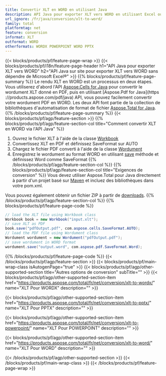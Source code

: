 ```yaml
---
title: Convertir XLT en WORD en utilisant Java
description: API Java pour exporter XLT vers WORD en utilisant Excel ou Word
url_ignore: /fr/java/conversion/xlt-to-word/
family: total
platformtag: net
feature: conversion
informat: XLT
outformat: WORD
otherformats: WORDX POWERPOINT WORD PPTX
---
```

{{< blocks/products/pf/feature-page-wrap >}}
{{< blocks/products/pf/i18n/feature-page-header h1="API Java pour exporter XLT vers WORD" h2="API Java sur site pour exporter XLT vers WORD sans dépendre de Microsoft Excel®" >}}
{{% blocks/products/pf/feature-page-summary %}}
Le rendu XLT en WORD est un processus en deux étapes. Vous utiliserez d'abord l'API [Aspose.Cells for Java](https://products.aspose.com/cells/java) pour convertir le wordument XLT donné en PDF, puis en utilisant [Aspose.Pdf for Java](https ://products.aspose.com/pdf/java) API, vous pouvez facilement convertir votre wordument PDF en WORD. Les deux API font partie de la collection de bibliothèques d'automatisation de format de fichier [Aspose.Total for Java](https://products.aspose.com/total/java/).
{{% /blocks/products/pf/feature-page-summary  %}}
{{< blocks/products/pf/agp/feature-section >}}
{{% blocks/products/pf/agp/feature-section-col title="Comment convertir XLT en WORD via l'API Java" %}}
1. Ouvrez le fichier XLT à l'aide de la classe [Workbook](https://apireference.aspose.com/cells/java/com.aspose.cells/Workbook)
2. Convertissez XLT en PDF et définissez SaveFormat sur AUTO
3. Chargez le fichier PDF converti à l'aide de la classe [Wordument](https://apireference.aspose.com/pdf/java/com.aspose.pdf/Wordument)
4. Enregistrez le wordument au format WORD en utilisant [save](https://apireference.aspose.com/pdf/java/com.aspose.pdf/Wordument#save-java.lang.String-com.aspose.pdf.SaveOptions-) méthode et définissez Word comme SaveFormat
{{% /blocks/products/pf/agp/feature-section-col %}}
{{% blocks/products/pf/agp/feature-section-col title="Exigences de conversion" %}}
Vous devez utiliser Aspose.Total pour Java directement à partir d'un projet basé sur [Maven](https://repository.aspose.com/webapp/#/artifacts/browse/tree/General/repo/com/aspose/aspose-total) et incluez des bibliothèques dans votre pom.xml.

Vous pouvez également obtenir un fichier ZIP à partir de [downloads](https://downloads.aspose.com/total/java).
{{% /blocks/products/pf/agp/feature-section-col %}}
{{% blocks/products/pf/feature-page-code %}}
```cs
// load the XLT file using Workbook class
Workbook book = new Workbook("input.xlt");
// save XLT as PDF
book.save("pdfOutput.pdf", com.aspose.cells.SaveFormat.AUTO);
// load the PDF file using Wordument class
Wordument wordument = new Wordument("pdfOutput.pdf");
// save wordument in WORD format
wordument.save("output.word", com.aspose.pdf.SaveFormat.Word);  
```
{{% /blocks/products/pf/feature-page-code %}}
{{< /blocks/products/pf/agp/feature-section >}}
{{< blocks/products/pf/main-wrap-class isAutogenPage="true" >}}
{{< blocks/products/pf/agp/other-supported-section title="Autres options de conversion" subTitle="" >}}
{{< blocks/products/pf/agp/other-supported-section-item href="https://products.aspose.com/total/fr/net/conversion/xlt-to-wordx/" name="XLT Pour WORDX" description="" >}}

{{< blocks/products/pf/agp/other-supported-section-item href="https://products.aspose.com/total/fr/net/conversion/xlt-to-pptx/" name="XLT Pour PPTX" description="" >}}

{{< blocks/products/pf/agp/other-supported-section-item href="https://products.aspose.com/total/fr/net/conversion/xlt-to-powerpoint/" name="XLT Pour POWERPOINT" description="" >}}

{{< blocks/products/pf/agp/other-supported-section-item href="https://products.aspose.com/total/fr/net/conversion/xlt-to-word/" name="XLT Pour WORD" description="" >}}


{{< /blocks/products/pf/agp/other-supported-section >}}
{{< /blocks/products/pf/main-wrap-class >}}
{{< /blocks/products/pf/feature-page-wrap >}}